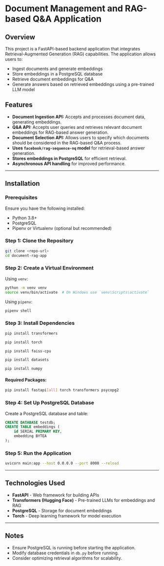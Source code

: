 # Document Management and RAG-based Q&A Application

## Overview
This project is a FastAPI-based backend application that integrates Retrieval-Augmented Generation (RAG) capabilities. The application allows users to:

- Ingest documents and generate embeddings
- Store embeddings in a PostgreSQL database
- Retrieve document embeddings for Q&A
- Generate answers based on retrieved embeddings using a pre-trained LLM model

## Features
- **Document Ingestion API:** Accepts and processes document data, generating embeddings.
- **Q&A API:** Accepts user queries and retrieves relevant document embeddings for RAG-based answer generation.
- **Document Selection API:** Allows users to specify which documents should be considered in the RAG-based Q&A process.
- **Uses `facebook/rag-sequence-nq` model** for retrieval-based answer generation.
- **Stores embeddings in PostgreSQL** for efficient retrieval.
- **Asynchronous API handling** for improved performance.

---

## Installation

### Prerequisites
Ensure you have the following installed:
- Python 3.8+
- PostgreSQL
- Pipenv or Virtualenv (optional but recommended)

### Step 1: Clone the Repository
```bash
git clone <repo-url>
cd document-rag-app
```

### Step 2: Create a Virtual Environment
Using `venv`:
```bash
python -m venv venv
source venv/bin/activate  # On Windows use `venv\Scripts\activate`
```

Using `pipenv`:
```bash
pipenv shell
```

### Step 3: Install Dependencies
```bash
pip install transformers

pip install torch

pip install faiss-cpu

pip install datasets

pip install numpy

```

#### Required Packages:
```bash
pip install fastapi[all] torch transformers psycopg2
```

### Step 4: Set Up PostgreSQL Database
Create a PostgreSQL database and table:
```sql
CREATE DATABASE testdb;
CREATE TABLE embeddings (
    id SERIAL PRIMARY KEY,
    embedding BYTEA
);
```

### Step 5: Run the Application
```bash
uvicorn main:app --host 0.0.0.0 --port 8000 --reload
```

---

## Technologies Used
- **FastAPI** - Web framework for building APIs
- **Transformers (Hugging Face)** - Pre-trained LLMs for embeddings and RAG
- **PostgreSQL** - Storage for document embeddings
- **Torch** - Deep learning framework for model execution

---

## Notes
- Ensure PostgreSQL is running before starting the application.
- Modify database credentials in `db.py` before running.
- Consider optimizing retrieval algorithms for scalability.


